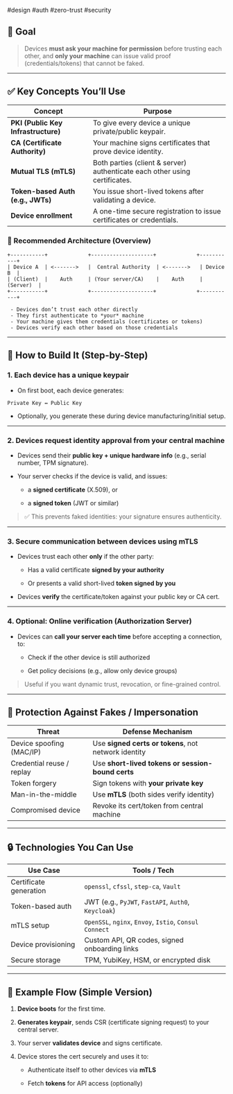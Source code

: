 #design #auth #zero-trust #security

## 🔐 Goal

> Devices **must ask your machine for permission** before trusting each other, and **only your machine** can issue valid proof (credentials/tokens) that cannot be faked.

---

## ✅ Key Concepts You’ll Use

|Concept|Purpose|
|---|---|
|**PKI (Public Key Infrastructure)**|To give every device a unique private/public keypair.|
|**CA (Certificate Authority)**|Your machine signs certificates that prove device identity.|
|**Mutual TLS (mTLS)**|Both parties (client & server) authenticate each other using certificates.|
|**Token-based Auth (e.g., JWTs)**|You issue short-lived tokens after validating a device.|
|**Device enrollment**|A one-time secure registration to issue certificates or credentials.|

### 🧱 Recommended Architecture (Overview)

```
+-----------+             +--------------------+             +-----------+
| Device A  | <------->   |  Central Authority  | <------->   | Device B  |
| (Client)  |    Auth     | (Your server/CA)    |    Auth     | (Server)  |
+-----------+             +--------------------+             +-----------+

 - Devices don’t trust each other directly
 - They first authenticate to *your* machine
 - Your machine gives them credentials (certificates or tokens)
 - Devices verify each other based on those credentials

```


---

## 🔧 How to Build It (Step-by-Step)

### **1. Each device has a unique keypair**

- On first boot, each device generates:
```
Private Key ↔ Public Key
```

- Optionally, you generate these during device manufacturing/initial setup.
    

---

### **2. Devices request identity approval from your central machine**

- Devices send their **public key + unique hardware info** (e.g., serial number, TPM signature).
    
- Your server checks if the device is valid, and issues:
    
    - a **signed certificate** (X.509), or
        
    - a **signed token** (JWT or similar)
        

> ✅ This prevents faked identities: your signature ensures authenticity.

---

### **3. Secure communication between devices using mTLS**

- Devices trust each other **only** if the other party:
    
    - Has a valid certificate **signed by your authority**
        
    - Or presents a valid short-lived **token signed by you**
        
- Devices **verify** the certificate/token against your public key or CA cert.
    

---

### **4. Optional: Online verification (Authorization Server)**

- Devices can **call your server each time** before accepting a connection, to:
    
    - Check if the other device is still authorized
        
    - Get policy decisions (e.g., allow only device groups)
        

> Useful if you want dynamic trust, revocation, or fine-grained control.


---

## 🔐 Protection Against Fakes / Impersonation

|Threat|Defense Mechanism|
|---|---|
|Device spoofing (MAC/IP)|Use **signed certs or tokens**, not network identity|
|Credential reuse / replay|Use **short-lived tokens or session-bound certs**|
|Token forgery|Sign tokens with **your private key**|
|Man-in-the-middle|Use **mTLS** (both sides verify identity)|
|Compromised device|Revoke its cert/token from central machine|

---

## 🔒 Technologies You Can Use

|Use Case|Tools / Tech|
|---|---|
|Certificate generation|`openssl`, `cfssl`, `step-ca`, `Vault`|
|Token-based auth|JWT (e.g., `PyJWT`, `FastAPI`, `Auth0`, `Keycloak`)|
|mTLS setup|`OpenSSL`, `nginx`, `Envoy`, `Istio`, `Consul Connect`|
|Device provisioning|Custom API, QR codes, signed onboarding links|
|Secure storage|TPM, YubiKey, HSM, or encrypted disk|

---

## 🔁 Example Flow (Simple Version)

1. **Device boots** for the first time.
    
2. **Generates keypair**, sends CSR (certificate signing request) to your central server.
    
3. Your server **validates device** and signs certificate.
    
4. Device stores the cert securely and uses it to:
    
    - Authenticate itself to other devices via **mTLS**
        
    - Fetch **tokens** for API access (optionally)

